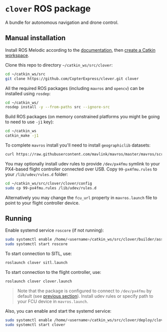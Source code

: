 # `clover` ROS package

A bundle for autonomous navigation and drone control.

## Manual installation

Install ROS Melodic according to the [documentation](http://wiki.ros.org/melodic/Installation), then [create a Catkin workspace](http://wiki.ros.org/catkin/Tutorials/create_a_workspace).

Clone this repo to directory `~/catkin_ws/src/clover`:

```bash
cd ~/catkin_ws/src
git clone https://github.com/CopterExpress/clever.git clover
```

All the required ROS packages (including `mavros` and `opencv`) can be installed using `rosdep`:

```bash
cd ~/catkin_ws/
rosdep install -y --from-paths src --ignore-src
```

Build ROS packages (on memory constrained platforms you might be going to need to use `-j1` key):

```bash
cd ~/catkin_ws
catkin_make -j1
```

To complete `mavros` install you'll need to install `geographiclib` datasets:

```bash
curl https://raw.githubusercontent.com/mavlink/mavros/master/mavros/scripts/install_geographiclib_datasets.sh | sudo bash
```

You may optionally install udev rules to provide `/dev/px4fmu` symlink to your PX4-based flight controller connected over USB. Copy `99-px4fmu.rules` to your `/lib/udev/rules.d` folder:

```bash
cd ~/catkin_ws/src/clover/clover/config
sudo cp 99-px4fmu.rules /lib/udev/rules.d
```

Alternatively you may change the `fcu_url` property in `mavros.launch` file to point to your flight controller device.

## Running

Enable systemd service `roscore` (if not running):

```bash
sudo systemctl enable /home/<username>/catkin_ws/src/clover/builder/assets/roscore.service
sudo systemctl start roscore
```

To start connection to SITL, use:

```bash
roslaunch clover sitl.launch
```

To start connection to the flight controller, use:

```bash
roslaunch clover clover.launch
```

> Note that the package is configured to connect to `/dev/px4fmu` by default (see [previous section](#manual-installation)). Install udev rules or specify path to your FCU device in `mavros.launch`.

Also, you can enable and start the systemd service:

```bash
sudo systemctl enable /home/<username>/catkin_ws/src/clover/deploy/clover.service
sudo systemctl start clover
```
